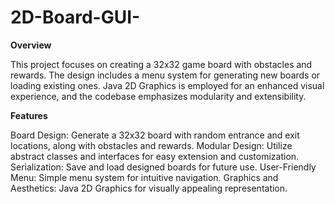 # 2D-Board-GUI-

**Overview**

This project focuses on creating a 32x32 game board with obstacles and rewards. The design includes a menu system for generating new boards or loading existing ones. Java 2D Graphics is employed for an enhanced visual experience, and the codebase emphasizes modularity and extensibility.

**Features**

Board Design: Generate a 32x32 board with random entrance and exit locations, along with obstacles and rewards.
Modular Design: Utilize abstract classes and interfaces for easy extension and customization.
Serialization: Save and load designed boards for future use.
User-Friendly Menu: Simple menu system for intuitive navigation.
Graphics and Aesthetics: Java 2D Graphics for visually appealing representation.

